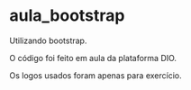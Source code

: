 # aula_bootstrap
Utilizando bootstrap.

O código foi feito em aula da plataforma DIO.

Os logos usados foram apenas para exercício.